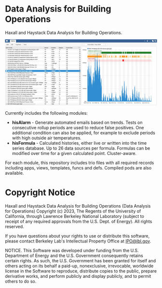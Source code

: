 # Data Analysis for Building Operations
Haxall and Haystack Data Analysis for Building Operations.

![Main hisAlarm view with examples](./hisAlarm/assets/hisAlarm_main_view_example.jpg)

Currently includes the following modules:
- **hisAlarm** - Generate automated emails based on trends. Tests on consecutive rollup periods are used to reduce false positives. One additional condition can also be applied, for example to exclude periods with high outside air temperatures.
- **hisFormula** - Calculated histories, either live or written into the time series database. Up to 26 data sources per formula. Formulas can be modified over time for a given calculated point. Cluster-aware.

For each module, this repository includes trio files with all required records including apps, views, templates, funcs and defs. Compiled pods are also available.

# Copyright Notice
Haxall and Haystack Data Analysis for Building Operations (Data Analysis for
Operations) Copyright (c) 2023, The Regents of the University of California,
through Lawrence Berkeley National Laboratory (subject to receipt of any
required approvals from the U.S. Dept. of Energy). All rights reserved.

If you have questions about your rights to use or distribute this software,
please contact Berkeley Lab's Intellectual Property Office at
IPO@lbl.gov.

NOTICE.  This Software was developed under funding from the U.S. Department of
Energy and the U.S. Government consequently retains certain rights.  As such,
the U.S. Government has been granted for itself and others acting on its behalf
a paid-up, nonexclusive, irrevocable, worldwide license in the Software to
reproduce, distribute copies to the public, prepare derivative works, and 
perform publicly and display publicly, and to permit others to do so.

